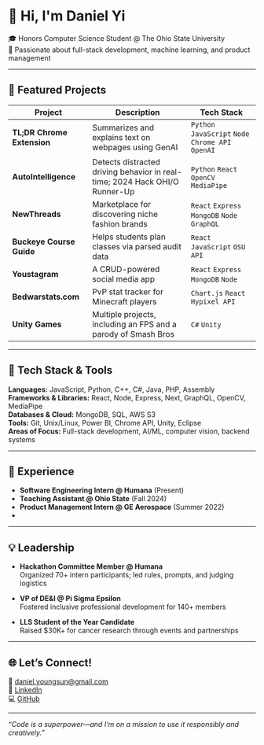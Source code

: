 # 👋 Hi, I'm Daniel Yi

🎓 Honors Computer Science Student @ The Ohio State University  
🔬 Passionate about full-stack development, machine learning, and product management

---

## 🔨 Featured Projects

| Project | Description | Tech Stack |
|--------|-------------|------------|
| **TL;DR Chrome Extension** | Summarizes and explains text on webpages using GenAI | `Python` `JavaScript` `Node` `Chrome API` `OpenAI` |
| **AutoIntelligence** | Detects distracted driving behavior in real-time; 2024 Hack OHI/O Runner-Up | `Python` `React` `OpenCV` `MediaPipe` |
| **NewThreads** | Marketplace for discovering niche fashion brands | `React` `Express` `MongoDB` `Node` `GraphQL` |
| **Buckeye Course Guide** | Helps students plan classes via parsed audit data | `React` `JavaScript` `OSU API` |
| **Youstagram** | A CRUD-powered social media app | `React` `Express` `MongoDB` `Node` |
| **Bedwarstats.com** | PvP stat tracker for Minecraft players | `Chart.js` `React` `Hypixel API` |
| **Unity Games** | Multiple projects, including an FPS and a parody of Smash Bros | `C#` `Unity` |

---

## 🧰 Tech Stack & Tools

**Languages:** JavaScript, Python, C++, C#, Java, PHP, Assembly  
**Frameworks & Libraries:** React, Node, Express, Next, GraphQL, OpenCV, MediaPipe  
**Databases & Cloud:** MongoDB, SQL, AWS S3  
**Tools:** Git, Unix/Linux, Power BI, Chrome API, Unity, Eclipse  
**Areas of Focus:** Full-stack development, AI/ML, computer vision, backend systems

---

## 💼 Experience

- **Software Engineering Intern @ Humana** (Present)  
- **Teaching Assistant @ Ohio State** (Fall 2024)  
- **Product Management Intern @ GE Aerospace** (Summer 2022)
- 
---

## 💡 Leadership

- **Hackathon Committee Member @ Humana**  
  Organized 70+ intern participants; led rules, prompts, and judging logistics

- **VP of DE&I @ Pi Sigma Epsilon**  
  Fostered inclusive professional development for 140+ members

- **LLS Student of the Year Candidate**  
  Raised $30K+ for cancer research through events and partnerships

---

## 🌐 Let’s Connect!

📧 daniel.youngsun@gmail.com  
💼 [LinkedIn](https://linkedin.com/in/danielyyi)  
💻 [GitHub](https://github.com/danielyyi)

---

_“Code is a superpower—and I’m on a mission to use it responsibly and creatively.”_
